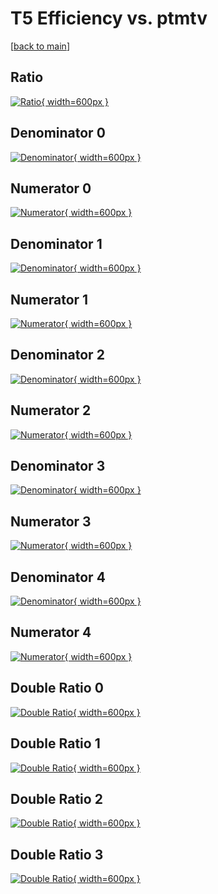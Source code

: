 # T5 Efficiency vs. ptmtv

[[back to main](./)]



## Ratio

[![Ratio](../mtv/var/T5_xtr_13_1_eff_ptmtv.png){ width=600px }](../mtv/var/T5_xtr_13_1_eff_ptmtv.pdf)

## Denominator 0

[![Denominator](../mtv/den/T5_xtr_13_1_eff_ptmtv_den0.png){ width=600px }](../mtv/den/T5_xtr_13_1_eff_ptmtv_den0.pdf)

## Numerator 0

[![Numerator](../mtv/num/T5_xtr_13_1_eff_ptmtv_num0.png){ width=600px }](../mtv/num/T5_xtr_13_1_eff_ptmtv_num0.pdf)

## Denominator 1

[![Denominator](../mtv/den/T5_xtr_13_1_eff_ptmtv_den1.png){ width=600px }](../mtv/den/T5_xtr_13_1_eff_ptmtv_den1.pdf)

## Numerator 1

[![Numerator](../mtv/num/T5_xtr_13_1_eff_ptmtv_num1.png){ width=600px }](../mtv/num/T5_xtr_13_1_eff_ptmtv_num1.pdf)

## Denominator 2

[![Denominator](../mtv/den/T5_xtr_13_1_eff_ptmtv_den2.png){ width=600px }](../mtv/den/T5_xtr_13_1_eff_ptmtv_den2.pdf)

## Numerator 2

[![Numerator](../mtv/num/T5_xtr_13_1_eff_ptmtv_num2.png){ width=600px }](../mtv/num/T5_xtr_13_1_eff_ptmtv_num2.pdf)

## Denominator 3

[![Denominator](../mtv/den/T5_xtr_13_1_eff_ptmtv_den3.png){ width=600px }](../mtv/den/T5_xtr_13_1_eff_ptmtv_den3.pdf)

## Numerator 3

[![Numerator](../mtv/num/T5_xtr_13_1_eff_ptmtv_num3.png){ width=600px }](../mtv/num/T5_xtr_13_1_eff_ptmtv_num3.pdf)

## Denominator 4

[![Denominator](../mtv/den/T5_xtr_13_1_eff_ptmtv_den4.png){ width=600px }](../mtv/den/T5_xtr_13_1_eff_ptmtv_den4.pdf)

## Numerator 4

[![Numerator](../mtv/num/T5_xtr_13_1_eff_ptmtv_num4.png){ width=600px }](../mtv/num/T5_xtr_13_1_eff_ptmtv_num4.pdf)

## Double Ratio 0

[![Double Ratio](../mtv/ratio/T5_xtr_13_1_eff_ptmtv_ratio0.png){ width=600px }](../mtv/ratio/T5_xtr_13_1_eff_ptmtv_ratio0.pdf)

## Double Ratio 1

[![Double Ratio](../mtv/ratio/T5_xtr_13_1_eff_ptmtv_ratio1.png){ width=600px }](../mtv/ratio/T5_xtr_13_1_eff_ptmtv_ratio1.pdf)

## Double Ratio 2

[![Double Ratio](../mtv/ratio/T5_xtr_13_1_eff_ptmtv_ratio2.png){ width=600px }](../mtv/ratio/T5_xtr_13_1_eff_ptmtv_ratio2.pdf)

## Double Ratio 3

[![Double Ratio](../mtv/ratio/T5_xtr_13_1_eff_ptmtv_ratio3.png){ width=600px }](../mtv/ratio/T5_xtr_13_1_eff_ptmtv_ratio3.pdf)

